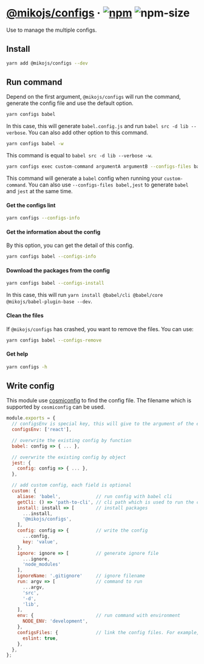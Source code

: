 # [@mikojs/configs][website] · <!-- badges.start -->[![npm][npm-image]][npm-link] ![npm-size][npm-size-image]

[npm-image]: https://img.shields.io/npm/v/@mikojs/configs.svg
[npm-link]: https://www.npmjs.com/package/@mikojs/configs
[npm-size-image]: https://img.shields.io/bundlephobia/minzip/@mikojs/configs.svg

<!-- badges.end -->

[website]: https://mikojs.github.io/core/configs

Use to manage the multiple configs.

## Install

```sh
yarn add @mikojs/configs --dev
```

## Run command

Depend on the first argument, `@mikojs/configs` will run the command, generate the config file and use the default option.

```sh
yarn configs babel
```

In this case, this will generate `babel.config.js` and run `babel src -d lib --verbose`.
You can also add other option to this command.

```sh
yarn configs babel -w
```

This command is equal to `babel src -d lib --verbose -w`.

```sh
yarn configs exec custom-command argumentA argumentB --configs-files babel
```

This command will generate a `babel` config when running your `custom-command`. You can also use `--configs-files babel,jest` to generate `babel` and `jest` at the same time.

#### Get the configs lint

```sh
yarn configs --configs-info
```

#### Get the information about the config

By this option, you can get the detail of this config.

```sh
yarn configs babel --configs-info
```

#### Download the packages from the config

```sh
yarn configs babel --configs-install
```

In this case, this will run `yarn install @babel/cli @babel/core @mikojs/babel-plugin-base --dev`.

#### Clean the files

If `@mikojs/configs` has crashed, you want to remove the files. You can use:

```sh
yarn configs babel --configs-remove
```

#### Get help

```sh
yarn configs -h
```

## Write config

This module use [cosmiconfig](https://github.com/davidtheclark/cosmiconfig) to find the config file. The filename which is supported by `cosmiconfig` can be used.

```js
module.exports = {
  // configsEnv is special key, this will give to the argument of the each config function
  configsEnv: ['react'],

  // overwrite the existing config by function
  babel: config => { ... },

  // overwrite the existing config by object
  jest: {
    config: config => { ... },
  },

  // add custom config, each field is optional
  custom: {
    aliase: 'babel',             // run config with babel cli
    getCli: () => 'path-to-cli', // cli path which is used to run the command
    install: install => [        // install packages
      ...install,
      '@mikojs/configs',
    ],
    config: config => {          // write the config
      ...config,
      key: 'value',
    },
    ignore: ignore => [          // generate ignore file
      ...ignore,
      'node_modules'
    ],
    ignoreName: '.gitignore'     // ignore filename
    run: argv => [               // command to run
      ...argv,
      'src',
      '-d',
      'lib',
    ],
    env: {                       // run command with environment
      NODE_ENV: 'development',
    },
    configsFiles: {              // link the config files. For example, `jest` need to run with `babel`, you need to add `babel: true`
      eslint: true,
    },
  },
};
```
